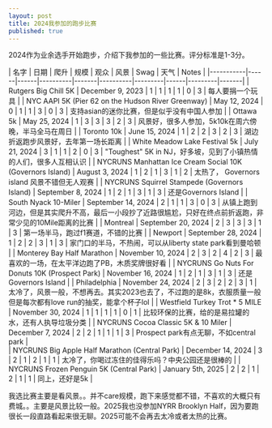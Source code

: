 ```yaml
---
layout: post
title: 2024我参加的跑步比赛
published: true
---
```


2024作为业余选手开始跑步，介绍下我参加的一些比赛。评分标准是1-3分。

| 名字 | 日期 | 爬升 | 规模 | 观众 | 风景 | Swag | 天气 | Notes |
|-----------|------|------|----------|-------|----------|---------|------|---------|-------|
| Rutgers Big Chill 5K | December 9, 2023 | 1 | 1 | 1 | 1 | 0 | 3 | 每人要捐一个玩具 |
| NYC AAPI 5K (Pier 62 on the Hudson River Greenway) | May 12, 2024 | 0 | 1 | 1 | 3 | 0 | 3 | 支持asian的迷你比赛，但是似乎没有中国人参加 |
| Ottawa 5k | May 25, 2024 | 1 | 3 | 3 | 3 | 2 | 3 | 风景好，很多人参加，5k10k在周六傍晚，半马全马在周日 |
| Toronto 10k | June 15, 2024 | 1 | 2 | 2 | 3 | 2 | 3 | 湖边折返跑步风景好，去年第一场长距离 |
| White Meadow Lake Festival 5k | July 21, 2024 | 3 | 1 | 1 | 2 | 0 | 3 | "Toughest" 5K in NJ，好多坡，见到了小镇热情的人们，很多人互相认识 |
| NYCRUNS Manhattan Ice Cream Social 10K (Governors Island) | August 3, 2024 | 1 | 2 | 1 | 3 | 1 | 2 | 太热了， Governors island 风景不错但无人观赛 |
| NYCRUNS Squirrel Stampede (Governors Island) | September 8, 2024 | 1 | 2 | 1 | 3 | 1 | 3 | 还是Governors Island |
| South Nyack 10-Miler | September 14, 2024 | 2 | 1 | 1 | 3 | 0 | 3 | 从镇上跑到河边，但是其实爬升不高，最后一小段抄了近路很尴尬，只好在终点前折返跑，非常少见的10Mile距离的比赛 |
| Montreal | September 20, 2024 | 2 | 3 | 3 | 3 | 1 | 3 | 第一场半马，跑过f1赛道，不错的比赛 |
| Newport | September 28, 2024 | 1 | 2 | 2 | 3 | 1 | 3 | 家门口的半马，不热闹，可以从liberty state park看到曼哈顿 |
| Monterey Bay Half Marathon | November 10, 2024 | 2 | 3 | 2 | 4 | 2 | 3 | 最喜欢的一场，在太平洋边跑了PB，木质奖牌很好看 |
| NYCRUNS Go Nuts For Donuts 10K (Prospect Park) | November 16, 2024 | 1 | 2 | 1 | 3 | 1 | 3 | 还是Governors Island | 
| Philadelphia | November 24, 2024 | 2 | 3 | 2 | 2 | 3 | 1 | 太冷了，风景一般，不想再去。其实2023也去了，不过跑的是8k，衣服质量一般但是每次都有love run的抽奖，能拿个杯子lol |
| Westfield Turkey Trot * 5 MILE | November 30, 2024 | 1 | 1 | 1 | 1 | 0 | 1 | 比较环保的比赛，给的是易拉罐的水，还有人执导垃圾分类 |
| NYCRUNS Cocoa Classic 5K & 10 Miler | December 7, 2024 | 2 | 2 | 1 | 1 | 1 | 3 | Prospect park有点无聊，不如central park |                             
| NYCRUNS Big Apple Half Marathon (Central Park) | December 14, 2024 | 3 | 2 | 1 | 2 | 1 | 1 | 太冷了，你喝过冻住的佳得乐吗？中央公园还是很棒的 |
| NYCRUNS Frozen Penguin 5K (Central Park) | January 5th, 2025 | 2 | 2 | 1 | 2 | 1 | 1 | 同上，还好是5k |

我选比赛主要是看风景。。并不care规模，跑下来感觉都不错，不喜欢的大概只有费城。。主要是风景比较一般。2025我也没参加NYRR Brooklyn Half，因为要跑很长一段直路看起来很无聊。2025可能不会再去太冷或者太热的比赛。
